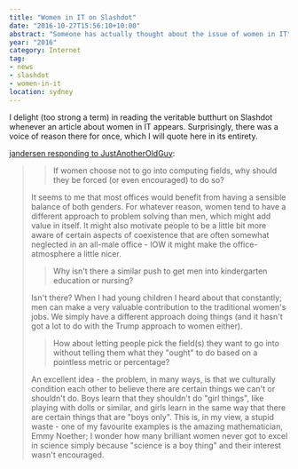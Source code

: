 ```yaml
---
title: "Women in IT on Slashdot"
date: "2016-10-27T15:56:10+10:00"
abstract: "Someone has actually thought about the issue of women in IT"
year: "2016"
category: Internet
tag:
- news
- slashdot
- women-in-it
location: sydney
---
```

I delight (too strong a term) in reading the veritable butthurt on Slashdot whenever an article about women in IT appears. Surprisingly, there was a voice of reason there for once, which I will quote here in its entirety.

[jandersen responding to JustAnotherOldGuy]\:

>> If women choose not to go into computing fields, why should they be forced (or even encouraged) to do so?
>
> It seems to me that most offices would benefit from having a sensible balance of both genders. For whatever reason, women tend to have a different approach to problem solving than men, which might add value in itself. It might also motivate people to be a little bit more aware of certain aspects of coexistence that are often somewhat neglected in an all-male office - IOW it might make the office-atmosphere a little nicer.
>
>> Why isn't there a similar push to get men into kindergarten education or nursing?
>
> Isn't there? When I had young children I heard about that constantly; men can make a very valuable contribution to the traditional women's jobs. We simply have a different approach doing things (and it hasn't got a lot to do with the Trump approach to women either).
>
>> How about letting people pick the field(s) they want to go into without telling them what they "ought" to do based on a pointless metric or percentage?
>
> An excellent idea - the problem, in many ways, is that we culturally condition each other to believe there are certain things we can't or shouldn't do. Boys learn that they shouldn't do "girl things", like playing with dolls or similar, and girls learn in the same way that there are certain things that are "boys only". This is, in my view, a stupid waste - one of my favourite examples is the amazing mathematician, Emmy Noether; I wonder how many brilliant women never got to excel in science simply because "science is a boy thing" and their interest wasn't encouraged.

[jandersen responding to JustAnotherOldGuy]: https://news.slashdot.org/comments.pl?sid=9808049&cid=53139417

